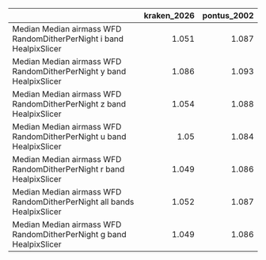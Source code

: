 |                                                                        |   kraken_2026 |   pontus_2002 |
|:-----------------------------------------------------------------------|--------------:|--------------:|
| Median Median airmass WFD RandomDitherPerNight i band HealpixSlicer    |         1.051 |         1.087 |
| Median Median airmass WFD RandomDitherPerNight y band HealpixSlicer    |         1.086 |         1.093 |
| Median Median airmass WFD RandomDitherPerNight z band HealpixSlicer    |         1.054 |         1.088 |
| Median Median airmass WFD RandomDitherPerNight u band HealpixSlicer    |         1.05  |         1.084 |
| Median Median airmass WFD RandomDitherPerNight r band HealpixSlicer    |         1.049 |         1.086 |
| Median Median airmass WFD RandomDitherPerNight all bands HealpixSlicer |         1.052 |         1.087 |
| Median Median airmass WFD RandomDitherPerNight g band HealpixSlicer    |         1.049 |         1.086 |
